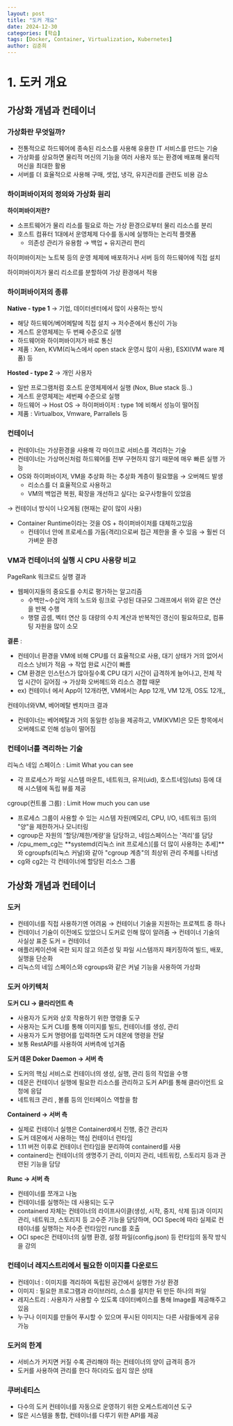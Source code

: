 ```yaml
---
layout: post
title: "도커 개요"
date: 2024-12-30
categories: [학습]
tags: [Docker, Container, Virtualization, Kubernetes]
author: 김준희
---
```


# 1. 도커 개요

## 가상화 개념과 컨테이너

### 가상화란 무엇일까?

- 전통적으로 하드웨어에 종속된 리소스를 사용해 유용한 IT 서비스를 만드는 기술
- 가상화를 상요하면 물리적 머신의 기능을 여러 사용자 또는 환경에 배포해 물리적 머신을 최대한 활용
- 서버를 더 효율적으로 사용해 구매, 셋업, 냉각, 유지관리를 관련도 비용 감소

### 하이퍼바이저의 정의와 가상화 원리

**하이퍼바이저란?**

- 소프트웨어가 물리 리소를 필요로 하는 가상 환경으로부터 물리 리소스를 분리
- 호스트 컴퓨터 1대에서 운영체제 다수를 동시에 실행하는 논리적 플랫폼
    - 의존성 관리가 유용함 → 백업 + 유지관리 편리

하이퍼바이저는 노트북 등의 운영 체제에 배포하거나 서버 등의 하드웨어에 직접 설치

하이퍼바이저가 물리 리소르를 분할하여 가상 환경에서 적용 

### 하이퍼바이저의 종류

**Native - type 1** → 기업, 데이터센터에서 많이 사용하는 방식

- 해당 하드웨어/베어메탈에 직접 설치 → 저수준에서 통신이 가능
- 게스트 운영체제는 두 번째 수준으로 실행
- 하드웨어와 하이퍼바이저가 바로 통신
- 제품 : Xen, KVM(리눅스에서 open stack 운영시 많이 사용), ESXI(VM ware 제품) 등

**Hosted - type 2** → 개인 사용자

- 일반 프로그램처럼 호스트 운영체제에서 실행 (Nox, Blue stack 등..)
- 게스트 운영체제는 세번째 수준으로 실행
- 하드웨어 → Host OS → 하이퍼바이저 : type 1에 비해서 성능이 떨어짐
- 제품 : Virtualbox, Vmware, Parrallels 등


### 컨테이너

- 컨테이너는 가상환경을 사용해 각 마이크로 서비스를 격리하는 기술
- 컨테이너는 가상머신처럼 하드웨어를 전부 구현하지 않기 때문에 매우 빠른 실행 가능
- OS와 하이퍼바이저, VM을 추상화 하는 추상화 계층이 필요했음 → 오버헤드 발생
    - 리소스를 더 효율적으로 사용하고
    - VM의 백업관 복원, 확장을 개선하고 싶다는 요구사항들이 있었음

→ 컨테이너 방식이 나오게됨 (현재는 같이 많이 사용)

- Container Runtime이라는 것을 OS + 하이퍼바이저를 대체하고있음
    - 컨테이너 안에 프로세스를 가둠(격리)으로써 접근 제한을 줄 수 있음 → 훨씬 더 가벼운 환경

### VM과 컨테이너의 실행 시 CPU 사용량 비교

PageRank 워크로드 실행 결과

- 웹페이지들의 중요도를 수치로 평가하는 알고리즘
    - 수백만~수십억 개의 노드와 링크로 구성된 대규모 그래프에서 위와 같은 연산을 반복 수행
    - 행렬 곱셈, 벡터 연산 등  대량의 수치 계산과 반복적인 갱신이 필요하므로, 컴퓨팅 자원을 많이 소모

**결론** : 

- 컨테이너 환경을 VM에 비해 CPU를 더 효율적으로 사용, 대기 상태가 거의 없어서 리소스 낭비가 적음 → 작업 완료 시간이 빠름
- CM 환경은 인스턴스가 많아질수록 CPU 대기 시간이 급격하게 늘어나고, 전체 작업 시간이 길어짐 → 가상화 오버헤드와 리소스 경합 때문
- ex) 컨테이너 에서 App이 12개라면, VM에서는 App 12개, VM 12개, OS도 12개,,

컨테이너와VM, 베어메탈 벤치마크 결과

- 컨테이너는 베어메탈과 거의 동일한 성능을 제공하고, VM(KVM)은 모든 항목에서 오버헤드로 인해 성능이 떨어짐

### 컨테이너를 격리하는 기술

리눅스 네임 스페이스 : Limit What you can see 

- 각 프로세스가 파일 시스템 마운트, 네트워크, 유저(uid), 호스트네임(uts) 등에 대해 시스템에 독립 뷰를 제공

cgroup(컨트롤 그룹) : Limit How much you can use

- 프로세스 그룹이 사용할 수 있는 시스템 자원(메모리, CPU, I/O, 네트워크 등)의 "양"을 제한하거나 모니터링
- cgroup은 자원의 '할당/제한/계량'을 담당하고, 네임스페이스는 '격리'를 담당
- /cpu_mem_cg는 **systemd(리눅스 init 프로세스)[를 더 많이 사용하는 추세]**와 cgroupfs(리눅스 커널)와 같아 "cgroup 계층"의 최상위 관리 주체를 나타냄
- cg와 cg2는 각 컨테이너에 할당된 리소스 그룹


## 가상화 개념과 컨테이너

### 도커

- 컨테이너를 직접 사용하기엔 어려움 → 컨테이너 기술을 지원하는 프로젝트 중 하나
- 컨테이너 기술이 이전에도 있었으니 도커로 인해 많이 알려줌 → 컨테이너 기술의 사실상 표준 도커 = 컨테이너
- 애플리케이션에 국한 되지 않고 의존성 및 파일 시스템까지 패키징하여 빌드, 배포, 실행을 단순화
- 리눅스의 네임 스페이스와 cgroups와 같은 커널 기능을 사용하여 가상화

### 도커 아키텍처

**도커 CLI  → 클라리언트 측**

- 사용자가 도커와 상호 작용하기 위한 명령줄 도구
- 사용자는 도커 CLI를 통해 이미지를 빌드, 컨테이너를 생성, 관리
- 사용자가 도커 명령어를 입력하면 도커 데몬에 명령을 전달
- 보통 RestAPI를 사용하여 서버측에 넘겨줌

**도커 데몬 Doker Daemon → 서버 측**

- 도커의 핵심 서비스로 컨테이너의 생성, 실행, 관리 등의 작업을 수행
- 데몬은 컨테이너 실행에 필요한 리소스를 관리하고 도커 API를 통해 클라이언트 요청에 응답
- 네트워크 관리 , 볼륨 등의 인터페이스 역할을 함

**Containerd → 서버 측**

- 실제로 컨테이너 실행은 Containerd에서 진행, 중간 관리자
- 도커 데몬에서 사용하는 핵심 컨테이너 런타임
- 1.11 버전 이후로 컨테이너 런타임을 분리하여 containerd를 사용
- containerd는 컨테이너의 생명주기 관리, 이미지 관리, 네트워킹, 스토리지 등과 관련된 기능을 담당

**Runc → 서버 측**

- 컨테이너를 쪼개고 나눔
- 컨테이너를 실행하는 데 사용되는 도구
- containerd 자체는 컨테이너의 라이프사이클(생성, 시작, 중지, 삭제 등)과 이미지 관리, 네트워크, 스토리지 등 고수준 기능을 담당하며, OCI Spec에 따라 실제로 컨테이너를 실행하는 저수준 런타임인 runc를 호출
- OCI spec은 컨테이너의 실행 환경, 설정 파일(config.json) 등 런타임의 동작 방식을 강의

### 컨테이너 레지스트리에서 필요한 이미지를 다운로드

- 컨테이너 : 이미지를 격리하여 독립된 공간에서 실행한 가상 환경
- 이미지 : 필요한 프로그램과 라이브러리, 소스를 설치한 뒤 만든 하나의 파일
- 레지스트리 : 사용자가 사용할 수 있도록 데이터베이스를 통해 Image를 제공해주고 있음
- 누구나 이미지를 만들어 푸시할 수 있으며 푸시된 이미지는 다른 사람들에게 공유 가능

### 도커의 한계

- 서비스가 커지면 커질 수록 관리해야 하는 컨테이너의 양이 급격히 증가
- 도커를 사용하여 관리를 한다 하더라도 쉽지 않은 상태

### 쿠버네티스

- 다수의 도커 컨테이너를 자동으로 운영하기 위한 오케스트레이션 도구
- 많은 시스템을 통합, 컨테이너를 다루기 위한 API를 제공